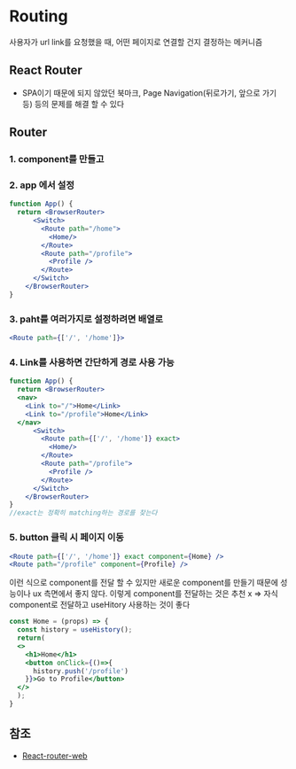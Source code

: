 # Routing
사용자가 url link를 요청했을 때, 어떤 페이지로 연결할 건지 결정하는 메커니즘

## React Router
- SPA이기 때문에 되지 않았던 북마크, Page Navigation(뒤로가기, 앞으로 가기 등) 등의 문제를 해결 할 수 있다

## Router
### 1. component를 만들고 

### 2. app 에서 설정

```jsx
function App() {
  return <BrowserRouter>
      <Switch>  
        <Route path="/home">
          <Home/>
        </Route>
        <Route path="/profile">
          <Profile />
        </Route>
      </Switch>
    </BrowserRouter>
}
```

### 3. paht를 여러가지로 설정하려면 배열로 
```jsx
<Route path={['/', '/home']}>
```

### 4. Link를 사용하면 간단하게 경로 사용 가능
```jsx
function App() {
  return <BrowserRouter>
  <nav>
    <Link to="/">Home</Link>
    <Link to="/profile">Home</Link>
  </nav>
      <Switch>  
        <Route path={['/', '/home']} exact>
          <Home/>
        </Route>
        <Route path="/profile">
          <Profile />
        </Route>
      </Switch>
    </BrowserRouter>
}
//exact는 정확히 matching하는 경로를 찾는다
```

### 5. button 클릭 시 페이지 이동
```jsx
<Route path={['/', '/home']} exact component={Home} />
<Route path="/profile" component={Profile} />
```
이런 식으로 component를 전달 할 수 있지만 새로운 component를 만들기 때문에 성능이나 ux 측면에서 좋지 않다. 이렇게 component를 전달하는 것은 추천 x => 자식 component로 전달하고 useHitory 사용하는 것이 좋다

```jsx
const Home = (props) => {
  const history = useHistory();
  return(
  <>
    <h1>Home</h1>
    <button onClick={()=>{
      history.push('/profile')
    }}>Go to Profile</button>
  </>      
  );
}
```

## 참조
- [React-router-web](https://reactrouter.com/web/guides/quick-start)